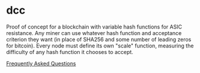 # dcc

Proof of concept for a blockchain with variable hash functions for ASIC resistance.  Any miner can use whatever hash function and acceptance criterion they want (in place of SHA256 and some number of leading zeros for bitcoin).  Every node must define its own "scale" function, measuring the difficulty of any hash function it chooses to accept.

[Frequently Asked Questions](https://docs.google.com/document/d/1GgDdEvioAEzxKk8SpudPH6M9nU70Dl8aCUxKRfSvBz0/edit?usp=sharing)


